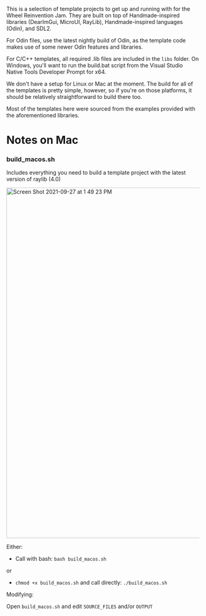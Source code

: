 This is a selection of template projects to get up and running with for the Wheel Reinvention Jam. They are built on top of Handmade-inspired libraries (DearImGui, MicroUI, RayLib), Handmade-inspired languages (Odin), and SDL2.

For Odin files, use the latest nightly build of Odin, as the template code makes use of some newer Odin features and libraries.

For C/C++ templates, all required .lib files are included in the `libs` folder. On Windows, you'll want to run the build.bat script from the Visual Studio Native Tools Developer Prompt for x64.

We don't have a setup for Linux or Mac at the moment. The build for all of the templates is pretty simple, however, so if you're on those platforms, it should be relatively straightforward to build there too.

Most of the templates here were sourced from the examples provided with the aforementioned libraries.

# Notes on Mac
### build_macos.sh

Includes everything you need to build a template project with the latest version of raylib (4.0)

<img width="912" alt="Screen Shot 2021-09-27 at 1 49 23 PM" src="https://user-images.githubusercontent.com/13829168/134970200-7c1e6f34-30d5-4502-87c3-753be65bbbe2.png">

Either:

- Call with bash: `bash build_macos.sh`

or

- `chmod +x build_macos.sh` and call directly: `./build_macos.sh`

Modifying:

Open `build_macos.sh` and edit `SOURCE_FILES` and/or `OUTPUT`